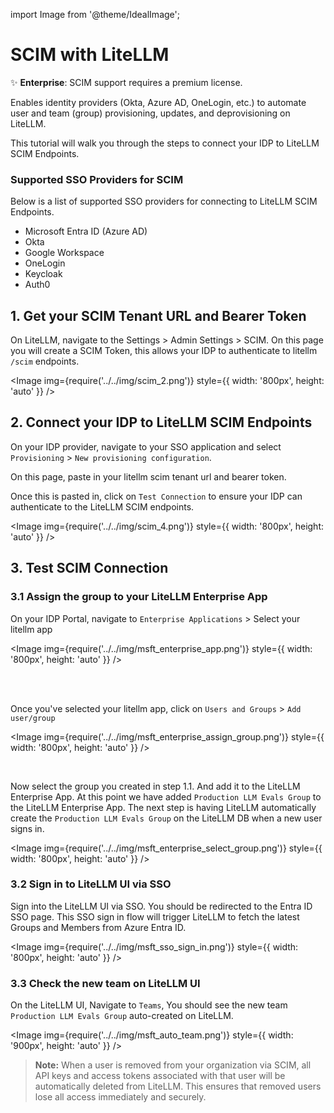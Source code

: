 
import Image from '@theme/IdealImage';


# SCIM with LiteLLM

✨ **Enterprise**: SCIM support requires a premium license.

Enables identity providers (Okta, Azure AD, OneLogin, etc.) to automate user and team (group) provisioning, updates, and deprovisioning on LiteLLM.


This tutorial will walk you through the steps to connect your IDP to LiteLLM SCIM Endpoints.

### Supported SSO Providers for SCIM
Below is a list of supported SSO providers for connecting to LiteLLM SCIM Endpoints.
- Microsoft Entra ID (Azure AD)
- Okta
- Google Workspace
- OneLogin
- Keycloak
- Auth0


## 1. Get your SCIM Tenant URL and Bearer Token

On LiteLLM, navigate to the Settings > Admin Settings > SCIM. On this page you will create a SCIM Token, this allows your IDP to authenticate to litellm `/scim` endpoints.

<Image img={require('../../img/scim_2.png')}  style={{ width: '800px', height: 'auto' }} />

## 2. Connect your IDP to LiteLLM SCIM Endpoints

On your IDP provider, navigate to your SSO application and select `Provisioning` > `New provisioning configuration`.

On this page, paste in your litellm scim tenant url and bearer token.

Once this is pasted in, click on `Test Connection` to ensure your IDP can authenticate to the LiteLLM SCIM endpoints.

<Image img={require('../../img/scim_4.png')}  style={{ width: '800px', height: 'auto' }} />


## 3. Test SCIM Connection

### 3.1 Assign the group to your LiteLLM Enterprise App

On your IDP Portal, navigate to `Enterprise Applications` > Select your litellm app 

<Image img={require('../../img/msft_enterprise_app.png')}  style={{ width: '800px', height: 'auto' }} />

<br />
<br />

Once you've selected your litellm app, click on `Users and Groups` > `Add user/group` 

<Image img={require('../../img/msft_enterprise_assign_group.png')}  style={{ width: '800px', height: 'auto' }} />

<br />

Now select the group you created in step 1.1. And add it to the LiteLLM Enterprise App. At this point we have added `Production LLM Evals Group` to the LiteLLM Enterprise App. The next step is having LiteLLM automatically create the `Production LLM Evals Group` on the LiteLLM DB when a new user signs in.

<Image img={require('../../img/msft_enterprise_select_group.png')}  style={{ width: '800px', height: 'auto' }} />


### 3.2 Sign in to LiteLLM UI via SSO

Sign into the LiteLLM UI via SSO. You should be redirected to the Entra ID SSO page. This SSO sign in flow will trigger LiteLLM to fetch the latest Groups and Members from Azure Entra ID.

<Image img={require('../../img/msft_sso_sign_in.png')}  style={{ width: '800px', height: 'auto' }} />

### 3.3 Check the new team on LiteLLM UI

On the LiteLLM UI, Navigate to `Teams`, You should see the new team `Production LLM Evals Group` auto-created on LiteLLM. 

<Image img={require('../../img/msft_auto_team.png')}  style={{ width: '900px', height: 'auto' }} />

> **Note:** When a user is removed from your organization via SCIM, all API keys and access tokens associated with that user will be automatically deleted from LiteLLM. This ensures that removed users lose all access immediately and securely.



